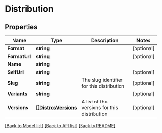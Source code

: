 # Distribution

## Properties

Name | Type | Description | Notes
------------ | ------------- | ------------- | -------------
**Format** | **string** |  | [optional] 
**FormatUrl** | **string** |  | [optional] 
**Name** | **string** |  | 
**SelfUrl** | **string** |  | [optional] 
**Slug** | **string** | The slug identifier for this distribution | [optional] 
**Variants** | **string** |  | [optional] 
**Versions** | [**[]DistrosVersions**](_distros__versions.md) | A list of the versions for this distribution | [optional] 

[[Back to Model list]](../README.md#documentation-for-models) [[Back to API list]](../README.md#documentation-for-api-endpoints) [[Back to README]](../README.md)


